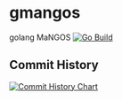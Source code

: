 # gmangos
golang MaNGOS
[![Go Build](https://github.com/lrx0014/gmangos/actions/workflows/go.yml/badge.svg?branch=master)](https://github.com/lrx0014/gmangos/actions/workflows/go.yml/badge.svg?branch=master)

## Commit History

[![Commit History Chart](https://commit-history-api.herokuapp.com/svg?repos=lrx0014/gmangos&type=Date)](https://the-commit-history.vercel.app/#lrx0014/gmangos&Date)
